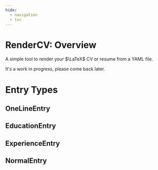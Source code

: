 ```yaml
---
hide:
  - navigation
  - toc
---
```


# RenderCV: Overview

A simple tool to render your $\LaTeX$ CV or resume from a YAML file.

It's a work in progress, please come back later.

# Entry Types

## OneLineEntry

## EducationEntry

## ExperienceEntry

## NormalEntry

